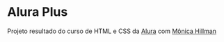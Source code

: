 # Alura Plus
Projeto resultado do curso de HTML e CSS da [Alura](https://www.alura.com.br/) com [Mônica Hillman](https://github.com/MonicaHillman)
